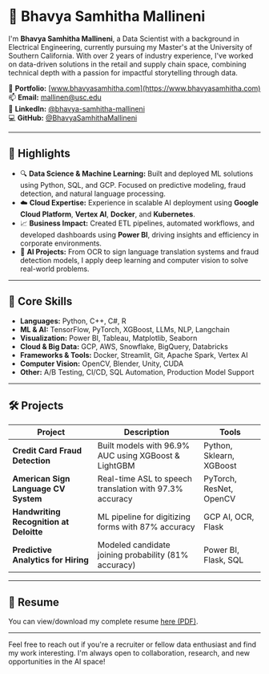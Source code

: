 # 📄 Bhavya Samhitha Mallineni 

I'm **Bhavya Samhitha Mallineni**, a Data Scientist with a background in Electrical Engineering, currently pursuing my Master's at the University of Southern California. With over 2 years of industry experience, I've worked on data-driven solutions in the retail and supply chain space, combining technical depth with a passion for impactful storytelling through data.

🔗 **Portfolio:** [www.bhavyasamhitha.com](https://www.bhavyasamhitha.com)  
📫 **Email:** mallinen@usc.edu  
💼 **LinkedIn:** [@bhavya-samhitha-mallineni](https://www.linkedin.com/in/bhavya-samhitha-mallineni-a65aa81aa/)  
💻 **GitHub:** [@BhavyaSamhithaMallineni](https://github.com/BhavyaSamhithaMallineni)

---

## 📌 Highlights

- 🔍 **Data Science & Machine Learning:** Built and deployed ML solutions using Python, SQL, and GCP. Focused on predictive modeling, fraud detection, and natural language processing.
- ☁️ **Cloud Expertise:** Experience in scalable AI deployment using **Google Cloud Platform**, **Vertex AI**, **Docker**, and **Kubernetes**.
- 📈 **Business Impact:** Created ETL pipelines, automated workflows, and developed dashboards using **Power BI**, driving insights and efficiency in corporate environments.
- 🤖 **AI Projects:** From OCR to sign language translation systems and fraud detection models, I apply deep learning and computer vision to solve real-world problems.

---

## 🧠 Core Skills

- **Languages:** Python, C++, C#, R  
- **ML & AI:** TensorFlow, PyTorch, XGBoost, LLMs, NLP, Langchain  
- **Visualization:** Power BI, Tableau, Matplotlib, Seaborn  
- **Cloud & Big Data:** GCP, AWS, Snowflake, BigQuery, Databricks  
- **Frameworks & Tools:** Docker, Streamlit, Git, Apache Spark, Vertex AI  
- **Computer Vision:** OpenCV, Blender, Unity, CUDA  
- **Other:** A/B Testing, CI/CD, SQL Automation, Production Model Support

---

## 🛠️ Projects

| Project | Description | Tools |
|--------|-------------|-------|
| **Credit Card Fraud Detection** | Built models with 96.9% AUC using XGBoost & LightGBM | Python, Sklearn, XGBoost |
| **American Sign Language CV System** | Real-time ASL to speech translation with 97.3% accuracy | PyTorch, ResNet, OpenCV |
| **Handwriting Recognition at Deloitte** | ML pipeline for digitizing forms with 87% accuracy | GCP AI, OCR, Flask |
| **Predictive Analytics for Hiring** | Modeled candidate joining probability (81% accuracy) | Power BI, Flask, SQL |

---

## 📄 Resume

You can view/download my complete resume [here (PDF)](./BhavyaSamhithaResume_DataScientist.pdf).

---

Feel free to reach out if you're a recruiter or fellow data enthusiast and find my work interesting. I'm always open to collaboration, research, and new opportunities in the AI space!

